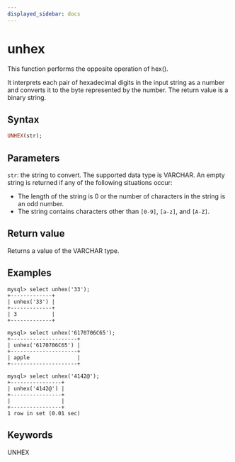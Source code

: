 ```yaml
---
displayed_sidebar: docs
---
```


# unhex



This function performs the opposite operation of hex().

It interprets each pair of hexadecimal digits in the input string as a number and converts it to the byte represented by the number. The return value is a binary string.

## Syntax

```Haskell
UNHEX(str);
```

## Parameters

`str`: the string to convert. The supported data type is VARCHAR. An empty string is returned if any of the following situations occur:

- The length of the string is 0 or the number of characters in the string is an odd number.
- The string contains characters other than `[0-9]`, `[a-z]`, and `[A-Z]`.

## Return value

Returns a value of the VARCHAR type.

## Examples

```Plain Text
mysql> select unhex('33');
+-------------+
| unhex('33') |
+-------------+
| 3           |
+-------------+

mysql> select unhex('6170706C65');
+---------------------+
| unhex('6170706C65') |
+---------------------+
| apple               |
+---------------------+

mysql> select unhex('4142@');
+----------------+
| unhex('4142@') |
+----------------+
|                |
+----------------+
1 row in set (0.01 sec)
```

## Keywords

UNHEX
